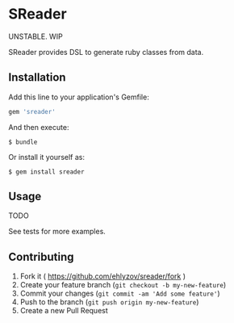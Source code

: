 # SReader

UNSTABLE. WIP

SReader provides DSL to generate ruby classes from data.

## Installation

Add this line to your application's Gemfile:

```ruby
gem 'sreader'
```

And then execute:

    $ bundle

Or install it yourself as:

    $ gem install sreader

## Usage

TODO

See tests for more examples.

## Contributing

1. Fork it ( https://github.com/ehlyzov/sreader/fork )
2. Create your feature branch (`git checkout -b my-new-feature`)
3. Commit your changes (`git commit -am 'Add some feature'`)
4. Push to the branch (`git push origin my-new-feature`)
5. Create a new Pull Request
